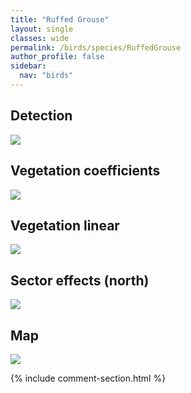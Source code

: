 ```yaml
---
title: "Ruffed Grouse"
layout: single
classes: wide
permalink: /birds/species/RuffedGrouse
author_profile: false
sidebar:
  nav: "birds"
---
```



<h2>Detection</h2>

<a href="https://beallen.github.io/DevelopmentWebsite/assets/images/birds/RuffedGrouse/det.jpg">
<img src="https://beallen.github.io/DevelopmentWebsite/assets/images/birds/RuffedGrouse/det.jpg">
</a>

<h2>Vegetation coefficients</h2>

<a href="https://beallen.github.io/DevelopmentWebsite/assets/images/birds/RuffedGrouse/veghf.jpg">
<img src="https://beallen.github.io/DevelopmentWebsite/assets/images/birds/RuffedGrouse/veghf.jpg">
</a>

<h2>Vegetation linear</h2>

<a href="https://beallen.github.io/DevelopmentWebsite/assets/images/birds/RuffedGrouse/lin-north.jpg">
<img src="https://beallen.github.io/DevelopmentWebsite/assets/images/birds/RuffedGrouse/lin-north.jpg">
</a>

<h2>Sector effects (north)</h2>

<a href="https://beallen.github.io/DevelopmentWebsite/assets/images/birds/RuffedGrouse/sector-north.jpg">
<img src="https://beallen.github.io/DevelopmentWebsite/assets/images/birds/RuffedGrouse/sector-north.jpg">
</a>

<h2>Map</h2>

<a href="https://beallen.github.io/DevelopmentWebsite/assets/images/birds/RuffedGrouse/map.jpg">
<img src="https://beallen.github.io/DevelopmentWebsite/assets/images/birds/RuffedGrouse/map.jpg">
</a>

{% include comment-section.html %}
